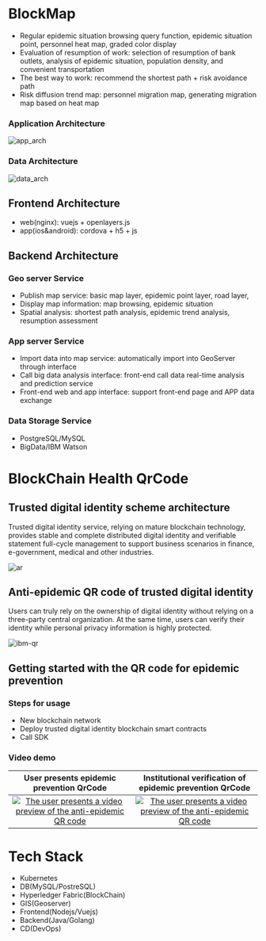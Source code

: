 # BlockMap

- Regular epidemic situation browsing query function, epidemic situation point, personnel heat map, graded color display
- Evaluation of resumption of work: selection of resumption of bank outlets, analysis of epidemic situation, population density, and convenient transportation
- The best way to work: recommend the shortest path + risk avoidance path
- Risk diffusion trend map: personnel migration map, generating migration map based on heat map

### Application Architecture

![app_arch](http://github.roweb.cn/mapblock/public/assets/app_arch_v1.png)

### Data Architecture

![data_arch](http://github.roweb.cn/mapblock/public/assets/data_arch_v1.png)

## Frontend Architecture

- web(nginx):
  vuejs + openlayers.js
- app(ios&android):
  cordova + h5 + js

## Backend Architecture

### Geo server Service

- Publish map service: basic map layer, epidemic point layer, road layer,
- Display map information: map browsing, epidemic situation
- Spatial analysis: shortest path analysis, epidemic trend analysis, resumption assessment

### App server Service

- Import data into map service: automatically import into GeoServer through interface
- Call big data analysis interface: front-end call data real-time analysis and prediction service
- Front-end web and app interface: support front-end page and APP data exchange

### Data Storage Service

- PostgreSQL/MySQL
- BigData/IBM Watson

# BlockChain Health QrCode

## Trusted digital identity scheme architecture

Trusted digital identity service, relying on mature blockchain technology, provides stable and complete distributed digital identity and verifiable statement full-cycle management to support business scenarios in finance, e-government, medical and other industries.

![ar](http://github.roweb.cn/mapblock/public/assets/ar.png)

## Anti-epidemic QR code of trusted digital identity

Users can truly rely on the ownership of digital identity without relying on a three-party central organization. At the same time, users can verify their identity while personal privacy information is highly protected.

![ibm-qr](http://github.roweb.cn/mapblock/public/assets/ibm-qr.png)

## Getting started with the QR code for epidemic prevention

### Steps for usage

- New blockchain network
- Deploy trusted digital identity blockchain smart contracts
- Call SDK

### Video demo

|                                                                User presents epidemic prevention QrCode                                                                |                                                             Institutional verification of epidemic prevention QrCode                                                             |
| :--------------------------------------------------------------------------------------------------------------------------------------------------------------------: | :------------------------------------------------------------------------------------------------------------------------------------------------------------------------------: |
| [![The user presents a video preview of the anti-epidemic QR code](http://github.roweb.cn/mapblock/public/assets/show.jpg)](http://q8mix8qp7.bkt.clouddn.com/show.mp4) | [![The user presents a video preview of the anti-epidemic QR code](http://github.roweb.cn/mapblock/public/assets/verify.jpg)](http://q8mix8qp7.bkt.clouddn.com/verification.mp4) |

# Tech Stack

- Kubernetes
- DB(MySQL/PostreSQL)
- Hyperledger Fabric(BlockChain)
- GIS(Geoserver)
- Frontend(Nodejs/Vuejs)
- Backend(Java/Golang)
- CD(DevOps)
